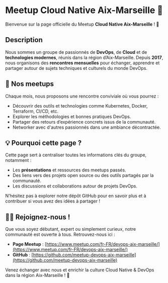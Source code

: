 # Meetup Cloud Native Aix-Marseille 🚀

Bienvenue sur la page officielle du Meetup **Cloud Native Aix-Marseille** ! 🎉

## Description

Nous sommes un groupe de passionnés de **DevOps**, de **Cloud** et de **technologies modernes**, réunis dans la région d’Aix-Marseille. Depuis **2017**, nous organisons des **rencontres mensuelles** pour échanger, apprendre et partager autour de sujets techniques et culturels du monde DevOps.

## 📅 Nos meetups

Chaque mois, nous proposons une rencontre conviviale où vous pourrez :

- Découvrir des outils et technologies comme Kubernetes, Docker, Terraform, CI/CD, etc.
- Explorer les méthodologies et bonnes pratiques DevOps.
- Partager des retours d’expérience concrets issus de la communauté.
- Networker avec d'autres passionnés dans une ambiance décontractée.

## 💡 Pourquoi cette page ?

Cette page sert à centraliser toutes les informations clés du groupe, notamment :

- Les **présentations** et ressources des meetups passés.
- Des liens vers des projets open source ou des outils partagés par la communauté.
- Les discussions et collaborations autour de projets DevOps.

N’hésitez pas à explorer notre dépôt GitHub pour en savoir plus et à contribuer si vous avez des idées à partager !

## 🧑‍💻 Rejoignez-nous !

Que vous soyez débutant, expert ou simplement curieux, notre communauté est ouverte à tous. Retrouvez-nous ici :

- **Page Meetup** : [https://www.meetup.com/fr-FR/devops-aix-marseille/](https://www.meetup.com/fr-FR/devops-aix-marseille/)
- **GitHub** : [https://github.com/meetup-devops-aix-marseille](https://github.com/meetup-devops-aix-marseille)

Venez échanger avec nous et enrichir la culture Cloud Native & DevOps dans la région Aix-Marseille ! 🚀
